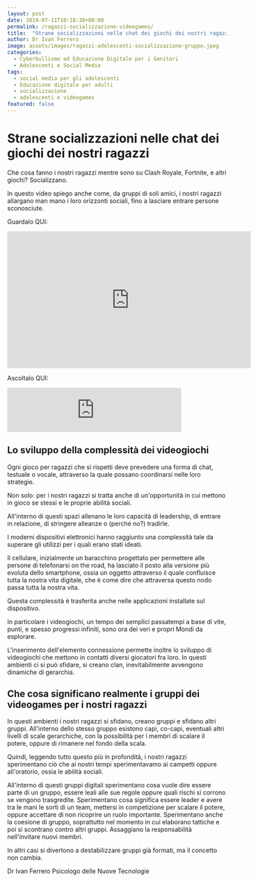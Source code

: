 ```yaml
---
layout: post
date: 2019-07-11T10:18:38+00:00
permalink: /ragazzi-socializzazione-videogames/
title:  "Strane socializzazioni nelle chat dei giochi dei nostri ragazzi"
author: Dr Ivan Ferrero
image: assets/images/ragazzi-adolescenti-socializzazione-gruppo.jpeg
categories:
  - Cyberbullismo ed Educazione Digitale per i Genitori
  - Adolescenti e Social Media
tags:
  - social media per gli adolescenti
  - Educazione digitale per adulti
  - socializzazione
  - adolescenti e videogames
featured: false
---
```


# Strane socializzazioni nelle chat dei giochi dei nostri ragazzi

Che cosa fanno i nostri ragazzi mentre sono su Clash Royale, Fortnite, e altri giochi?
Socializzano.

In questo video spiego anche come, da gruppi di soli amici, i nostri ragazzi allargano man mano i loro orizzonti sociali, fino a lasciare entrare persone sconosciute.

Guardalo QUI:
<iframe width="560" height="315" src="https://www.youtube.com/embed/NwFKzCLxL3Q" frameborder="0" allow="accelerometer; autoplay; encrypted-media; gyroscope; picture-in-picture" allowfullscreen></iframe>

Ascoltalo QUI:
<iframe src="https://anchor.fm/ivan-ferrero/embed/episodes/Strane-socializzazioni-nelle-chat-dei-giochi-dei-nostri-ragazzi-e458nr" height="102px" width="400px" frameborder="0" scrolling="no"></iframe>

## Lo sviluppo della complessità dei videogiochi

Ogni gioco per ragazzi che si rispetti deve prevedere una forma di chat, testuale o vocale, attraverso la quale possano coordinarsi nelle loro strategie.

Non solo: per i nostri ragazzi si tratta anche di un'opportunità in cui mettono in gioco se stessi e le proprie abilità
sociali.

All'interno di questi spazi allenano le loro capacità di leadership, di entrare in relazione, di stringere alleanze o (perché no?) tradirle.

I moderni dispositivi elettronici hanno raggiunto una complessità tale da superare gli utilizzi per i quali erano stati ideati.

Il cellulare, inizialmente un baracchino progettato per permettere alle persone di telefonarsi on the road, ha lasciato il posto alla versione più evoluta dello smartphone, ossia un oggetto attraverso il quale confluisce tutta la nostra vita digitale, che è come dire che attraversa questo nodo passa tutta la nostra vita.

Questa complessità è trasferita anche nelle applicazioni installate sul dispositivo.

In particolare i videogiochi, un tempo dei semplici passatempi a base di vite, punti, e spesso progressi infiniti, sono ora dei veri e propri Mondi da esplorare.

L'inserimento dell'elemento connessione permette inoltre lo sviluppo di videogiochi che mettono in contatti diversi giocatori fra loro.
In questi ambienti ci si può sfidare, si creano clan, inevitabilmente avvengono dinamiche di gerarchia.

## Che cosa significano realmente i gruppi dei videogames per i nostri ragazzi

In questi ambienti i nostri ragazzi si sfidano, creano gruppi e sfidano altri gruppi.
All'interno dello stesso gruppo esistono capi, co-capi, eventuali altri livelli di scale gerarchiche, con la possibilità per i membri di scalare il potere, oppure di rimanere nel fondo della scala.

Quindi, leggendo tutto questo più in profondità, i nostri ragazzi sperimentano ciò che ai nostri tempi sperimentavamo ai campetti oppure all'oratorio, ossia le abilità sociali.

All'interno di questi gruppi digitali sperimentano cosa vuole dire essere parte di un gruppo, essere leali alle sue regole oppure quali rischi si corrono se vengono trasgredite.
Sperimentano cosa significa essere leader e avere tra le mani le sorti di un team, mettersi in competizione per scalare il potere, oppure accettare di non ricoprire un ruolo importante.
Sperimentano anche la coesione di gruppo, soprattutto nel momento in cui elaborano tattiche e poi si scontrano contro altri gruppi.
Assaggiano la responsabilità nell'invitare nuovi membri.

In altri casi si divertono a destabilizzare gruppi già formati, ma il concetto non cambia.

Dr Ivan Ferrero
Psicologo delle Nuove Tecnologie
